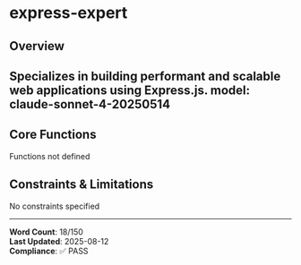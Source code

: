 # express-expert

## Overview

Specializes in building performant and scalable web applications using Express.js.
model: claude-sonnet-4-20250514
---

## Core Functions

Functions not defined

## Constraints & Limitations

No constraints specified



---
**Word Count**: 18/150  
**Last Updated**: 2025-08-12  
**Compliance**: ✅ PASS